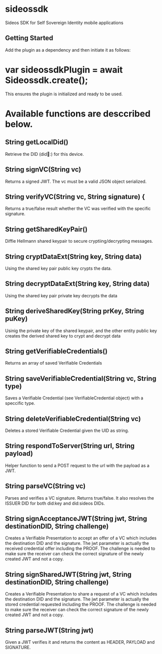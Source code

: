 # sideossdk

Sideos SDK for Self Sovereign Identity mobile applications

## Getting Started

Add the plugin as a dependency and then initiate it as follows:

# var sideossdkPlugin = await Sideossdk.create();

This ensures the plugin is initialized and ready to be used. 


# Available functions are desccribed below.

## String getLocalDid()
Retrieve the DID (did:key:<version>:<publicKeyB64>) for this device.

## String signVC(String vc)
Returns a signed JWT. The vc must be a valid JSON object serialized.

## String verifyVC(String vc, String signature) {
Returns a true/false result whether the VC was verified with the specific signature.

## String getSharedKeyPair()
Diffie Hellmann shared keypair to secure cryptiing/decrypting messages.

## String cryptDataExt(String key, String data)
Using the shared key pair public key crypts the data.

## String decryptDataExt(String key, String data)
Using the shared key pair private key decrypts the data

## String deriveSharedKey(String prKey, String puKey)
Usinig the private key of the shared keypair, and the other entity public key creates the derived shared key to crypt and decrypt data

## String getVerifiableCredentials()
Returns an array of saved Verifiable Credentials

## String saveVerifiableCredential(String vc, String type) 
Saves a Verifiable Credential (see VerifiableCredential object) with a speccific type.

## String deleteVerifiableCredential(String vc) 
Deletes a stored Verifiable Credential given the UID as string.

## String respondToServer(String url, String payload) 
Helper function to send a POST request to the url with the payload as a JWT.

## String parseVC(String vc)
Parses and verifies a VC signature. Returns true/false. It also resolves the ISSUER DID for both did:key and did:sideos DIDs.

## String signAcceptanceJWT(String jwt, String destinationDID, String challenge)
Creates a Verifiable Presentation to accept an offer of a VC which includes the destination DID and the signature. The jwt parameter is actually the received credential offer including the PROOF. The challenge is needed to make sure the receiver can check the correct signature of the newly created JWT and not a copy.

## String signSharedJWT(String jwt, String destinationDID, String challenge)
Creates a Verifiable Presentation to share a request of a VC which includes the destination DID and the signature. The jwt parameter is actually the stored credential requested including the PROOF.
The challenge is needed to make sure the receiver can check the correct signature of the newly created JWT and not a copy.

## String parseJWT(String jwt) 
Given a JWT verifies it and returns the content as HEADER, PAYLOAD and SIGNATURE.
